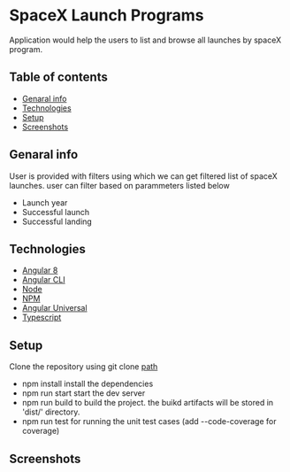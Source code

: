 # SpaceX Launch Programs 
Application would help the users to list and browse all launches by spaceX program.

## Table of contents
* [Genaral info](#general-info)
* [Technologies](#technologies)
* [Setup](#setup)
* [Screenshots](#screenshots)


## Genaral info
User is provided with filters using which we can get filtered list of spaceX launches.
user can filter based on parammeters listed below

* Launch year
* Successful launch
* Successful landing

## Technologies
* [Angular 8](https://angular.io/)
* [Angular CLI](https://cli.angular.io/)
* [Node](https://nodejs.org/en/)
* [NPM](https://www.npmjs.com/)
* [Angular Universal](https://angular.io/guide/universal)
* [Typescript](https://www.typescriptlang.org/)

## Setup
Clone the repository using git clone [path]()
* npm install
  install the dependencies
* npm run start 
  start the dev server
* npm run build
 to build the project. the buikd artifacts will be stored in 'dist/' directory.
* npm run test
 for running the unit test cases (add --code-coverage for coverage) 

## Screenshots
